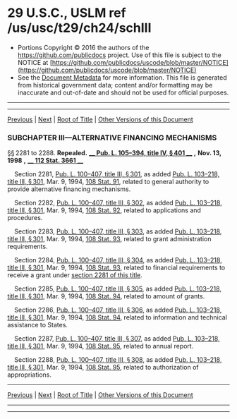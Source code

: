 ---
---

# 29 U.S.C., USLM ref /us/usc/t29/ch24/schIII

* Portions Copyright © 2016 the authors of the https://github.com/publicdocs project.
  Use of this file is subject to the NOTICE at [https://github.com/publicdocs/uscode/blob/master/NOTICE](https://github.com/publicdocs/uscode/blob/master/NOTICE)
* See the [Document Metadata](././../../../../..//README.md) for more information.
  This file is generated from historical government data; content and/or formatting may be inaccurate and out-of-date and should not be used for official purposes.

----------
----------

[Previous](./../../../../..//us/usc/t29/ch24/schII/ptC/m__us_usc_t29_s2251.md) | [Next](./../../../../..//us/usc/t29/ch25/m__us_usc_t29_ch25.md) | [Root of Title](./../../../../../) | [Other Versions of this Document](https://publicdocs.github.io/go/links?ns=uslm&ref=%2Fus%2Fusc%2Ft29%2Fch24%2FschIII)

### SUBCHAPTER III—ALTERNATIVE FINANCING MECHANISMS

§§ 2281 to 2288. __Repealed.__  __[__  __Pub. L. 105–394, title IV, § 401__  __][/us/pl/105/394/s401]__  __,__  __Nov. 13, 1998__  __,__  __[__  __112 Stat. 3661__  __][/us/stat/112/3661]__ 

    Section 2281, [Pub. L. 100–407, title III, § 301][/us/pl/100/407/s301], as added [Pub. L. 103–218, title III, § 301][/us/pl/103/218/s301], Mar. 9, 1994, [108 Stat. 91][/us/stat/108/91], related to general authority to provide alternative financing mechanisms.

    Section 2282, [Pub. L. 100–407, title III, § 302][/us/pl/100/407/s302], as added [Pub. L. 103–218, title III, § 301][/us/pl/103/218/s301], Mar. 9, 1994, [108 Stat. 92][/us/stat/108/92], related to applications and procedures.

    Section 2283, [Pub. L. 100–407, title III, § 303][/us/pl/100/407/s303], as added [Pub. L. 103–218, title III, § 301][/us/pl/103/218/s301], Mar. 9, 1994, [108 Stat. 93][/us/stat/108/93], related to grant administration requirements.

    Section 2284, [Pub. L. 100–407, title III, § 304][/us/pl/100/407/s304], as added [Pub. L. 103–218, title III, § 301][/us/pl/103/218/s301], Mar. 9, 1994, [108 Stat. 93][/us/stat/108/93], related to financial requirements to receive a grant under [section 2281 of this title][/us/usc/t29/s2281].

    Section 2285, [Pub. L. 100–407, title III, § 305][/us/pl/100/407/s305], as added [Pub. L. 103–218, title III, § 301][/us/pl/103/218/s301], Mar. 9, 1994, [108 Stat. 94][/us/stat/108/94], related to amount of grants.

    Section 2286, [Pub. L. 100–407, title III, § 306][/us/pl/100/407/s306], as added [Pub. L. 103–218, title III, § 301][/us/pl/103/218/s301], Mar. 9, 1994, [108 Stat. 94][/us/stat/108/94], related to information and technical assistance to States.

    Section 2287, [Pub. L. 100–407, title III, § 307][/us/pl/100/407/s307], as added [Pub. L. 103–218, title III, § 301][/us/pl/103/218/s301], Mar. 9, 1994, [108 Stat. 95][/us/stat/108/95], related to annual report.

    Section 2288, [Pub. L. 100–407, title III, § 308][/us/pl/100/407/s308], as added [Pub. L. 103–218, title III, § 301][/us/pl/103/218/s301], Mar. 9, 1994, [108 Stat. 95][/us/stat/108/95], related to authorization of appropriations.

----------

[Previous](./../../../../..//us/usc/t29/ch24/schII/ptC/m__us_usc_t29_s2251.md) | [Next](./../../../../..//us/usc/t29/ch25/m__us_usc_t29_ch25.md) | [Root of Title](./../../../../../) | [Other Versions of this Document](https://publicdocs.github.io/go/links?ns=uslm&ref=%2Fus%2Fusc%2Ft29%2Fch24%2FschIII)

----------
----------

[/us/pl/105/394/s401]: https://publicdocs.github.io/go/links?ns=uslm&ref=%2Fus%2Fpl%2F105%2F394%2Fs401
[/us/stat/112/3661]: https://publicdocs.github.io/go/links?ns=uslm&ref=%2Fus%2Fstat%2F112%2F3661
[/us/pl/100/407/s301]: https://publicdocs.github.io/go/links?ns=uslm&ref=%2Fus%2Fpl%2F100%2F407%2Fs301
[/us/pl/103/218/s301]: https://publicdocs.github.io/go/links?ns=uslm&ref=%2Fus%2Fpl%2F103%2F218%2Fs301
[/us/stat/108/91]: https://publicdocs.github.io/go/links?ns=uslm&ref=%2Fus%2Fstat%2F108%2F91
[/us/pl/100/407/s302]: https://publicdocs.github.io/go/links?ns=uslm&ref=%2Fus%2Fpl%2F100%2F407%2Fs302
[/us/pl/103/218/s301]: https://publicdocs.github.io/go/links?ns=uslm&ref=%2Fus%2Fpl%2F103%2F218%2Fs301
[/us/stat/108/92]: https://publicdocs.github.io/go/links?ns=uslm&ref=%2Fus%2Fstat%2F108%2F92
[/us/pl/100/407/s303]: https://publicdocs.github.io/go/links?ns=uslm&ref=%2Fus%2Fpl%2F100%2F407%2Fs303
[/us/pl/103/218/s301]: https://publicdocs.github.io/go/links?ns=uslm&ref=%2Fus%2Fpl%2F103%2F218%2Fs301
[/us/stat/108/93]: https://publicdocs.github.io/go/links?ns=uslm&ref=%2Fus%2Fstat%2F108%2F93
[/us/pl/100/407/s304]: https://publicdocs.github.io/go/links?ns=uslm&ref=%2Fus%2Fpl%2F100%2F407%2Fs304
[/us/pl/103/218/s301]: https://publicdocs.github.io/go/links?ns=uslm&ref=%2Fus%2Fpl%2F103%2F218%2Fs301
[/us/stat/108/93]: https://publicdocs.github.io/go/links?ns=uslm&ref=%2Fus%2Fstat%2F108%2F93
[/us/usc/t29/s2281]: https://publicdocs.github.io/go/links?ns=uslm&ref=%2Fus%2Fusc%2Ft29%2Fs2281
[/us/pl/100/407/s305]: https://publicdocs.github.io/go/links?ns=uslm&ref=%2Fus%2Fpl%2F100%2F407%2Fs305
[/us/pl/103/218/s301]: https://publicdocs.github.io/go/links?ns=uslm&ref=%2Fus%2Fpl%2F103%2F218%2Fs301
[/us/stat/108/94]: https://publicdocs.github.io/go/links?ns=uslm&ref=%2Fus%2Fstat%2F108%2F94
[/us/pl/100/407/s306]: https://publicdocs.github.io/go/links?ns=uslm&ref=%2Fus%2Fpl%2F100%2F407%2Fs306
[/us/pl/103/218/s301]: https://publicdocs.github.io/go/links?ns=uslm&ref=%2Fus%2Fpl%2F103%2F218%2Fs301
[/us/stat/108/94]: https://publicdocs.github.io/go/links?ns=uslm&ref=%2Fus%2Fstat%2F108%2F94
[/us/pl/100/407/s307]: https://publicdocs.github.io/go/links?ns=uslm&ref=%2Fus%2Fpl%2F100%2F407%2Fs307
[/us/pl/103/218/s301]: https://publicdocs.github.io/go/links?ns=uslm&ref=%2Fus%2Fpl%2F103%2F218%2Fs301
[/us/stat/108/95]: https://publicdocs.github.io/go/links?ns=uslm&ref=%2Fus%2Fstat%2F108%2F95
[/us/pl/100/407/s308]: https://publicdocs.github.io/go/links?ns=uslm&ref=%2Fus%2Fpl%2F100%2F407%2Fs308
[/us/pl/103/218/s301]: https://publicdocs.github.io/go/links?ns=uslm&ref=%2Fus%2Fpl%2F103%2F218%2Fs301
[/us/stat/108/95]: https://publicdocs.github.io/go/links?ns=uslm&ref=%2Fus%2Fstat%2F108%2F95


